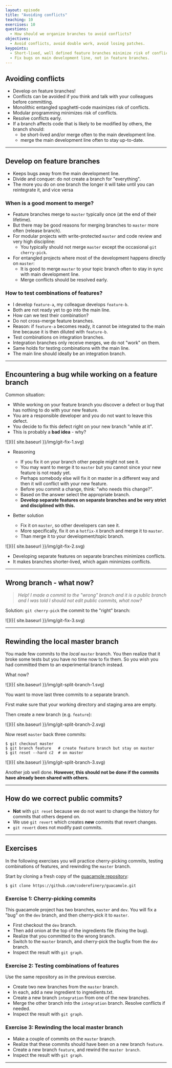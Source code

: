 ```yaml
---
layout: episode
title: "Avoiding conflicts"
teaching: 10
exercises: 10
questions:
  - How should we organize branches to avoid conflicts?
objectives:
  - Avoid conflicts, avoid double work, avoid losing patches.
keypoints:
  - Short-lived, well defined feature branches minimize risk of conflicts.
  - Fix bugs on main development line, not in feature branches.
---
```


## Avoiding conflicts

- Develop on feature branches!
- Conflicts can be avoided if you think and talk with your colleagues before committing.
- Monolithic entangled spaghetti-code maximizes risk of conflicts.
- Modular programming minimizes risk of conflicts.
- Resolve conflicts early.
- If a branch affects code that is likely to be modified by others, the
  branch should:
  - be short-lived and/or merge often to the main development line.
  - merge the main development line often to stay up-to-date.

---

## Develop on feature branches

- Keeps bugs away from the main development line.
- Divide and conquer: do not create a branch for "everything".
- The more you do on one branch the longer it will take until you can reintegrate it, and vice versa

### When is a good moment to merge?

- Feature branches merge to `master` typically once (at the end of their lifetime).
- But there may be good reasons for merging branches to `master` more often (release branch).
- For modular projects with write-protected `master` and code review and very high discipline:
    - You typically should not merge `master` except the occasional `git cherry-pick`.
- For entangled projects where most of the development happens directly on `master`:
    - It is good to merge `master` to your topic branch often to stay in sync with main development line.
    - Merge conflicts should be resolved early.

### How to test combinations of features?

- I develop `feature-a`, my colleague develops `feature-b`.
- Both are not ready yet to go into the main line.
- How can we test their combination?
- Do not cross-merge feature branches.
- Reason: if `feature-a` becomes ready, it cannot be integrated to the main line
  because it is then diluted with `feature-b`.
- Test combinations on integration branches.
- Integration branches only receive merges, we do not "work" on them.
- Same holds for testing combinations with the main line.
- The main line should ideally be an integration branch.

---

## Encountering a bug while working on a feature branch

Common situation:

- While working on your feature branch you discover a defect or bug that has nothing to do
  with your new feature.
- You are a responsible developer and you do not want to leave this defect.
- You decide to fix this defect right on your new branch "while at it".
- This is probably a **bad idea** - why?

![]({{ site.baseurl }}/img/git-fix-1.svg)

- Reasoning
    - If you fix it on your branch other people might not see it.
    - You may want to merge it to `master` but you cannot since your new feature is not ready yet.
    - Perhaps somebody else will fix it on master in a different way and then it will conflict
      with your new feature.
    - Before you commit a change, think: "who needs this change?".
    - Based on the answer select the appropriate branch.
    - **Develop separate features on separate branches and be very strict and disciplined with this.**

- Better solution
    - Fix it on `master`, so other developers can see it.
    - More specifically, fix it on a `hotfix-X` branch and merge it to `master`.
    - Than merge it to your development/topic branch.

![]({{ site.baseurl }}/img/git-fix-2.svg)

- Developing separate features on separate branches minimizes conflicts.
- It makes branches shorter-lived, which again minimizes conflicts.

---

## Wrong branch - what now?

> *Help! I made a commit to the "wrong" branch and it is a public branch and I was told
> I should not edit public commits, what now?*

Solution: `git cherry-pick` the commit to the "right" branch:

![]({{ site.baseurl }}/img/git-fix-3.svg)

---

## Rewinding the local master branch

You made few commits to the *local* `master` branch.
You then realize that it broke some tests but you have no time now to fix them.
So you wish you had committed them to an experimental branch instead.

What now?

![]({{ site.baseurl }}/img/git-split-branch-1.svg)

You want to move last three commits to a separate branch.

First make sure that your working directory and staging area are empty.

Then create a new branch (e.g. `feature`):

![]({{ site.baseurl }}/img/git-split-branch-2.svg)

Now reset `master` back three commits:

```shell
$ git checkout master
$ git branch feature   # create feature branch but stay on master
$ git reset --hard c2  # on master
```

![]({{ site.baseurl }}/img/git-split-branch-3.svg)

Another job well done.
**However, this should not be done if the commits have already been shared with others.**

---

## How do we correct public commits?

- **Not** with `git reset` because we do not want to change the history for commits that others depend on.
- We use `git revert` which creates **new** commits that revert changes.
- `git revert` does not modify past commits.

---

## Exercises 

In the following exercises you will practice cherry-picking commits, testing combinations of 
features, and rewinding the `master` branch.  

Start by cloning a fresh copy of the [guacamole repository](https://github.com/coderefinery/guacamole.git):

```shell
$ git clone https://github.com/coderefinery/guacamole.git
```

### Exercise 1: Cherry-picking commits

This guacamole project has two branches, `master` and `dev`. You will fix a "bug"
on the `dev` branch, and then cherry-pick it to `master`.

 - First checkout the `dev` branch.
 - Then add onion at the top of the ingredients file (fixing the bug).
 - Realize that you committed to the wrong branch.
 - Switch to the `master` branch, and cherry-pick the bugfix from the `dev` branch.
 - Inspect the result with `git graph`.

### Exercise 2: Testing combinations of features

Use the same repository as in the previous exercise.  

 - Create two new branches from the `master` branch.
 - In each, add a new ingredient to ingredients.txt.
 - Create a new branch `integration` from one of the new branches.
 - Merge the other branch into the `integration` branch. Resolve conflicts if needed.
 - Inspect the result with `git graph`.
 

### Exercise 3: Rewinding the local master branch

 - Make a couple of commits on the `master` branch.
 - Realize that these commits should have been on a new branch `feature`.
 - Create a new branch `feature`, and rewind the `master branch`.
 - Inspect the result with `git graph`.

---

